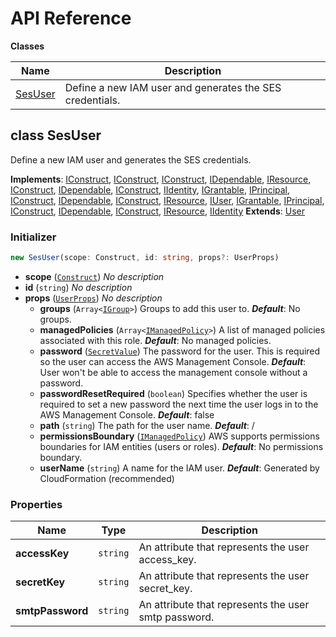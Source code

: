 # API Reference

**Classes**

Name|Description
----|-----------
[SesUser](#halloumi-ses-sesuser)|Define a new IAM user and generates the SES credentials.



## class SesUser  <a id="halloumi-ses-sesuser"></a>

Define a new IAM user and generates the SES credentials.

__Implements__: [IConstruct](#constructs-iconstruct), [IConstruct](#aws-cdk-core-iconstruct), [IConstruct](#constructs-iconstruct), [IDependable](#aws-cdk-core-idependable), [IResource](#aws-cdk-core-iresource), [IConstruct](#constructs-iconstruct), [IDependable](#aws-cdk-core-idependable), [IConstruct](#aws-cdk-core-iconstruct), [IIdentity](#aws-cdk-aws-iam-iidentity), [IGrantable](#aws-cdk-aws-iam-igrantable), [IPrincipal](#aws-cdk-aws-iam-iprincipal), [IConstruct](#constructs-iconstruct), [IDependable](#aws-cdk-core-idependable), [IConstruct](#aws-cdk-core-iconstruct), [IResource](#aws-cdk-core-iresource), [IUser](#aws-cdk-aws-iam-iuser), [IGrantable](#aws-cdk-aws-iam-igrantable), [IPrincipal](#aws-cdk-aws-iam-iprincipal), [IConstruct](#constructs-iconstruct), [IDependable](#aws-cdk-core-idependable), [IConstruct](#aws-cdk-core-iconstruct), [IResource](#aws-cdk-core-iresource), [IIdentity](#aws-cdk-aws-iam-iidentity)
__Extends__: [User](#aws-cdk-aws-iam-user)

### Initializer




```ts
new SesUser(scope: Construct, id: string, props?: UserProps)
```

* **scope** (<code>[Construct](#aws-cdk-core-construct)</code>)  *No description*
* **id** (<code>string</code>)  *No description*
* **props** (<code>[UserProps](#aws-cdk-aws-iam-userprops)</code>)  *No description*
  * **groups** (<code>Array<[IGroup](#aws-cdk-aws-iam-igroup)></code>)  Groups to add this user to. __*Default*__: No groups.
  * **managedPolicies** (<code>Array<[IManagedPolicy](#aws-cdk-aws-iam-imanagedpolicy)></code>)  A list of managed policies associated with this role. __*Default*__: No managed policies.
  * **password** (<code>[SecretValue](#aws-cdk-core-secretvalue)</code>)  The password for the user. This is required so the user can access the AWS Management Console. __*Default*__: User won't be able to access the management console without a password.
  * **passwordResetRequired** (<code>boolean</code>)  Specifies whether the user is required to set a new password the next time the user logs in to the AWS Management Console. __*Default*__: false
  * **path** (<code>string</code>)  The path for the user name. __*Default*__: /
  * **permissionsBoundary** (<code>[IManagedPolicy](#aws-cdk-aws-iam-imanagedpolicy)</code>)  AWS supports permissions boundaries for IAM entities (users or roles). __*Default*__: No permissions boundary.
  * **userName** (<code>string</code>)  A name for the IAM user. __*Default*__: Generated by CloudFormation (recommended)



### Properties


Name | Type | Description 
-----|------|-------------
**accessKey** | <code>string</code> | An attribute that represents the user access_key.
**secretKey** | <code>string</code> | An attribute that represents the user secret_key.
**smtpPassword** | <code>string</code> | An attribute that represents the user smtp password.



